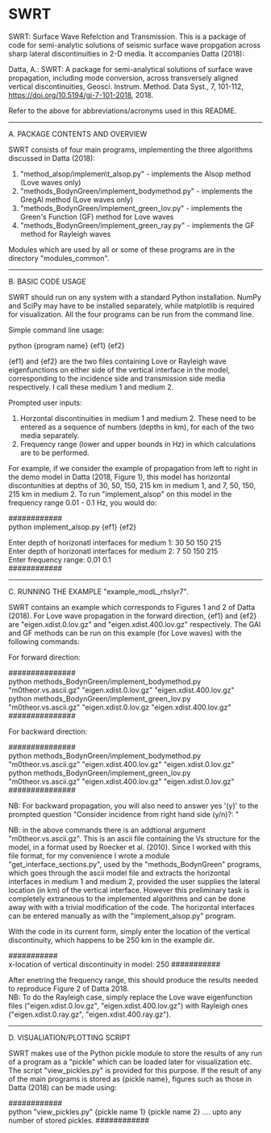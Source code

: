 # SWRT
SWRT: Surface Wave Refelction and Transmission. This is a package of code for semi-analytic solutions of seismic surface wave propgation across sharp lateral discontinuities in 2-D media.  It accompanies Datta (2018): 

Datta, A.: SWRT: A package for semi-analytical solutions of surface wave propagation, including mode conversion, across transversely aligned vertical discontinuities, Geosci. Instrum. Method. Data Syst., 7, 101-112, https://doi.org/10.5194/gi-7-101-2018, 2018.

Refer to the above for abbreviations/acronyms used in this README.

**********************************************************************************************
A. PACKAGE CONTENTS AND OVERVIEW

SWRT consists of four main programs, implementing the three algorithms discussed in Datta (2018):

1. "method\_alsop/implemen\t_alsop.py" - implements the Alsop method (Love waves only)
2. "methods\_BodynGreen/implement\_bodymethod.py" - implements the GregAl method (Love waves only)
3. "methods\_BodynGreen/implement\_green\_lov.py" - implements the Green's Function (GF) method for Love waves
4. "methods\_BodynGreen/implement\_green\_ray.py" - implements the GF method for Rayleigh waves

Modules which are used by all or some of these programs are in the directory "modules_common".

**********************************************************************************************
B. BASIC CODE USAGE

SWRT should run on any system with a standard Python installation. NumPy and SciPy may have to be installed separately, while matplotlib is required for visualization. All the four programs can be run from the command line.

Simple command line usage:

python {program name} {ef1} {ef2}

{ef1} and {ef2} are the two files containing Love or Rayleigh wave eigenfunctions on either side of the vertical interface in the model, corresponding to the incidence side and transmission side media respectively. I call these medium 1 and medium 2.

Prompted user inputs:

1. Horzontal discontinuities in medium 1 and medium 2. These need to be entered as a sequence of numbers (depths in km), for each of the two media separately. 
2. Frequency range (lower and upper bounds in Hz) in which calculations are to be performed.

For example, if we consider the example of propagation from left to right in the demo model in Datta (2018, Figure 1), this
model has horizontal discontunities at depths of 30, 50, 150, 215 km in medium 1, and 7, 50, 150, 215 km in medium 2. 
To run "implement\_alsop" on this model in the frequency range 0.01 - 0.1 Hz, you would do:

############  
python implement_alsop.py {ef1} {ef2}

Enter depth of horizonatl interfaces for medium 1: 30 50 150 215  
Enter depth of horizonatl interfaces for medium 2: 7 50 150 215  
Enter frequency range: 0.01 0.1  
############  

**********************************************************************************************
C. RUNNING THE EXAMPLE "example\_modL\_rhslyr7".

SWRT contains an example which corresponds to Figures 1 and 2 of Datta (2018). For Love wave propagation in the forward direction, {ef1} and {ef2} are "eigen.xdist.0.lov.gz" and "eigen.xdist.400.lov.gz" respectively. The GAl and GF methods can be run on this example (for Love waves) with the following commands:

For forward direction:

###############  
python methods_BodynGreen/implement_bodymethod.py "m0theor.vs.ascii.gz" "eigen.xdist.0.lov.gz" "eigen.xdist.400.lov.gz"  
python methods_BodynGreen/implement_green_lov.py "m0theor.vs.ascii.gz" "eigen.xdist.0.lov.gz "eigen.xdist.400.lov.gz"  
###############  

For backward direction:

###############  
python methods_BodynGreen/implement_bodymethod.py "m0theor.vs.ascii.gz" "eigen.xdist.400.lov.gz" "eigen.xdist.0.lov.gz"  
python methods_BodynGreen/implement_green_lov.py "m0theor.vs.ascii.gz" "eigen.xdist.400.lov.gz" "eigen.xdist.0.lov.gz"  
###############  

NB: For backward propagation, you will also need to answer yes '(y)' to the prompted question
"Consider incidence from right hand side (y/n)?: "

NB: in the above commands there is an addtional argument "m0theor.vs.ascii.gz". This is an ascii file containing the Vs structure for the model, in a format used by Roecker et al. (2010). Since I worked with this file format, for my convenience I wrote a module "get\_interface\_sections.py", used by the "methods\_BodynGreen" programs, which goes through the ascii model file and extracts the horizontal interfaces in medium 1 and medium 2, provided the user supplies the lateral location (in km) of the vertical interface. However this preliminary task is completely extraneous to the implemented algorithms and can be done away with with a trivial modification of the code. The horizontal interfaces can be entered manually as with the "implement\_alsop.py" program.

With the code in its current form, simply enter the location of the vertical discontinuity, which happens to be 250 km in the example dir.

###########  
x-location of vertical discontinuity in model: 250
###########  

After enetring the frequency range, this should produce the results needed to reproduce Figure 2 of Datta 2018.  
NB: To do the Rayleigh case, simply replace the Love wave eigenfunction files ("eigen.xdist.0.lov.gz", "eigen.xdist.400.lov.gz") with Rayleigh ones ("eigen.xdist.0.ray.gz", "eigen.xdist.400.ray.gz").

**********************************************************************************************
D. VISUALIATION/PLOTTING SCRIPT

SWRT makes use of the Python pickle module to store the results of any run of a program as a "pickle" which can be loaded later for visualization etc. The script "view_pickles.py" is provided for this purpose. If the result of any of the main programs is stored as {pickle name}, figures such as those in Datta (2018) can be made using:

############  
python "view_pickles.py" {pickle name 1} {pickle name 2} .... upto any number of stored pickles.
############
